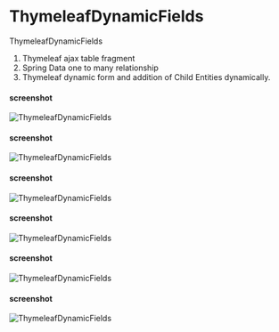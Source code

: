 # ThymeleafDynamicFields
ThymeleafDynamicFields

1. Thymeleaf ajax table fragment
2. Spring Data one to many relationship
3. Thymeleaf dynamic form and addition of Child Entities dynamically.


<h4> screenshot </h4>

![ThymeleafDynamicFields](https://github.com/ajkr195/ThymeleafDynamicFields/blob/master/screenshots/1.png)

<h4> screenshot </h4>

![ThymeleafDynamicFields](https://github.com/ajkr195/ThymeleafDynamicFields/blob/master/screenshots/2.png)

<h4> screenshot </h4>

![ThymeleafDynamicFields](https://github.com/ajkr195/ThymeleafDynamicFields/blob/master/screenshots/3.png)

<h4> screenshot </h4>

![ThymeleafDynamicFields](https://github.com/ajkr195/ThymeleafDynamicFields/blob/master/screenshots/4.png)

<h4> screenshot </h4>

![ThymeleafDynamicFields](https://github.com/ajkr195/ThymeleafDynamicFields/blob/master/screenshots/5.png)

<h4> screenshot </h4>

![ThymeleafDynamicFields](https://github.com/ajkr195/ThymeleafDynamicFields/blob/master/screenshots/6.png)